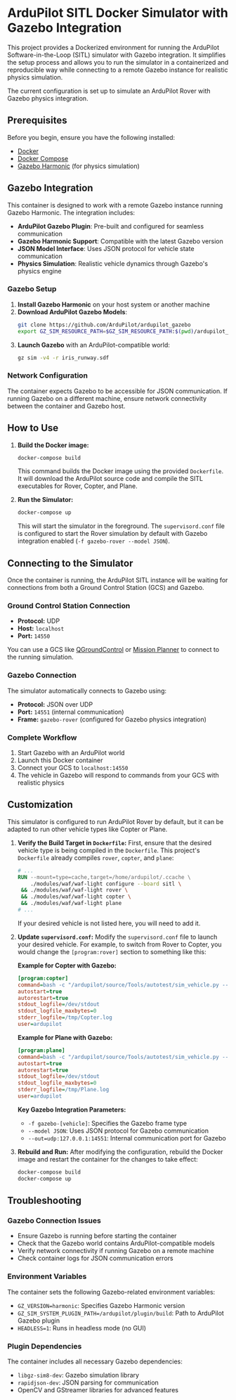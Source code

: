 # ArduPilot SITL Docker Simulator with Gazebo Integration

This project provides a Dockerized environment for running the ArduPilot Software-in-the-Loop (SITL) simulator with Gazebo integration. It simplifies the setup process and allows you to run the simulator in a containerized and reproducible way while connecting to a remote Gazebo instance for realistic physics simulation.

The current configuration is set up to simulate an ArduPilot Rover with Gazebo physics integration.

## Prerequisites

Before you begin, ensure you have the following installed:
- [Docker](https://docs.docker.com/get-docker/)
- [Docker Compose](https://docs.docker.com/compose/install/)
- [Gazebo Harmonic](https://gazebosim.org/docs/harmonic/install) (for physics simulation)

## Gazebo Integration

This container is designed to work with a remote Gazebo instance running Gazebo Harmonic. The integration includes:

- **ArduPilot Gazebo Plugin**: Pre-built and configured for seamless communication
- **Gazebo Harmonic Support**: Compatible with the latest Gazebo version
- **JSON Model Interface**: Uses JSON protocol for vehicle state communication
- **Physics Simulation**: Realistic vehicle dynamics through Gazebo's physics engine

### Gazebo Setup

1. **Install Gazebo Harmonic** on your host system or another machine
2. **Download ArduPilot Gazebo Models**: 
   ```bash
   git clone https://github.com/ArduPilot/ardupilot_gazebo
   export GZ_SIM_RESOURCE_PATH=$GZ_SIM_RESOURCE_PATH:$(pwd)/ardupilot_gazebo/models:$(pwd)/ardupilot_gazebo/worlds
   ```
3. **Launch Gazebo** with an ArduPilot-compatible world:
   ```bash
   gz sim -v4 -r iris_runway.sdf
   ```

### Network Configuration

The container expects Gazebo to be accessible for JSON communication. If running Gazebo on a different machine, ensure network connectivity between the container and Gazebo host.

## How to Use

1.  **Build the Docker image:**
    ```bash
    docker-compose build
    ```
    This command builds the Docker image using the provided `Dockerfile`. It will download the ArduPilot source code and compile the SITL executables for Rover, Copter, and Plane.

2.  **Run the Simulator:**
    ```bash
    docker-compose up
    ```
    This will start the simulator in the foreground. The `supervisord.conf` file is configured to start the Rover simulation by default with Gazebo integration enabled (`-f gazebo-rover --model JSON`).

## Connecting to the Simulator

Once the container is running, the ArduPilot SITL instance will be waiting for connections from both a Ground Control Station (GCS) and Gazebo.

### Ground Control Station Connection
-   **Protocol:** UDP
-   **Host:** `localhost`
-   **Port:** `14550`

You can use a GCS like [QGroundControl](http://qgroundcontrol.com/) or [Mission Planner](https://ardupilot.org/planner/) to connect to the running simulation.

### Gazebo Connection
The simulator automatically connects to Gazebo using:
-   **Protocol:** JSON over UDP
-   **Port:** `14551` (internal communication)
-   **Frame:** `gazebo-rover` (configured for Gazebo physics integration)

### Complete Workflow
1. Start Gazebo with an ArduPilot world
2. Launch this Docker container
3. Connect your GCS to `localhost:14550`
4. The vehicle in Gazebo will respond to commands from your GCS with realistic physics

## Customization

This simulator is configured to run ArduPilot Rover by default, but it can be adapted to run other vehicle types like Copter or Plane.

1.  **Verify the Build Target in `Dockerfile`:**
    First, ensure that the desired vehicle type is being compiled in the `Dockerfile`. This project's `Dockerfile` already compiles `rover`, `copter`, and `plane`:
    ```dockerfile
    # ...
    RUN --mount=type=cache,target=/home/ardupilot/.ccache \
        ./modules/waf/waf-light configure --board sitl \
     && ./modules/waf/waf-light rover \
     && ./modules/waf/waf-light copter \
     && ./modules/waf/waf-light plane
    # ...
    ```
    If your desired vehicle is not listed here, you will need to add it.

2.  **Update `supervisord.conf`:**
    Modify the `supervisord.conf` file to launch your desired vehicle. For example, to switch from Rover to Copter, you would change the `[program:rover]` section to something like this:

    **Example for Copter with Gazebo:**
    ```ini
    [program:copter]
    command=bash -c "/ardupilot/source/Tools/autotest/sim_vehicle.py --vehicle=Copter --frame=gazebo-iris --console --out=0.0.0.0:14550 --no-mavproxy --no-rebuild --out=udp:127.0.0.1:14551 -f gazebo-iris --model JSON"
    autostart=true
    autorestart=true
    stdout_logfile=/dev/stdout
    stdout_logfile_maxbytes=0
    stderr_logfile=/tmp/Copter.log
    user=ardupilot
    ```

    **Example for Plane with Gazebo:**
    ```ini
    [program:plane]
    command=bash -c "/ardupilot/source/Tools/autotest/sim_vehicle.py --vehicle=Plane --frame=gazebo-zephyr --console --out=0.0.0.0:14550 --no-mavproxy --no-rebuild --out=udp:127.0.0.1:14551 -f gazebo-zephyr --model JSON"
    autostart=true
    autorestart=true
    stdout_logfile=/dev/stdout
    stdout_logfile_maxbytes=0
    stderr_logfile=/tmp/Plane.log
    user=ardupilot
    ```

    **Key Gazebo Integration Parameters:**
    - `-f gazebo-[vehicle]`: Specifies the Gazebo frame type
    - `--model JSON`: Uses JSON protocol for Gazebo communication
    - `--out=udp:127.0.0.1:14551`: Internal communication port for Gazebo

3.  **Rebuild and Run:**
    After modifying the configuration, rebuild the Docker image and restart the container for the changes to take effect:
    ```bash
    docker-compose build
    docker-compose up
    ```

## Troubleshooting

### Gazebo Connection Issues
- Ensure Gazebo is running before starting the container
- Check that the Gazebo world contains ArduPilot-compatible models
- Verify network connectivity if running Gazebo on a remote machine
- Check container logs for JSON communication errors

### Environment Variables
The container sets the following Gazebo-related environment variables:
- `GZ_VERSION=harmonic`: Specifies Gazebo Harmonic version
- `GZ_SIM_SYSTEM_PLUGIN_PATH=/ardupilot/plugin/build`: Path to ArduPilot Gazebo plugin
- `HEADLESS=1`: Runs in headless mode (no GUI)

### Plugin Dependencies
The container includes all necessary Gazebo dependencies:
- `libgz-sim8-dev`: Gazebo simulation library
- `rapidjson-dev`: JSON parsing for communication
- OpenCV and GStreamer libraries for advanced features

